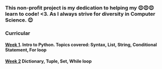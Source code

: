### This non-profit project is my dedication to helping my 😍😍😍 learn to code! <3. As I always strive for diversity in Computer Science. 😊

### Curricular
#### [Week 1](https://github.com/tringuyen-2024/Data-Analytics-with-Python/tree/main/Data%20Analytics%20with%20Python/Week%201). Intro to Python. Topics covered: Syntax, List, String, Conditional Statement, For loop
#### [Week 2](https://github.com/tringuyen-2024/Data-Analytics-with-Python/tree/main/Data%20Analytics%20with%20Python/Week%202) Dictionary, Tuple, Set, While loop
